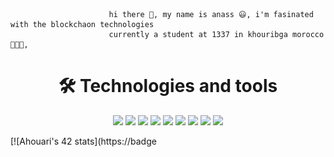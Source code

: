                           hi there 👋, my name is anass 😃, i'm fasinated with the blockchaon technologies
                          currently a student at 1337 in khouribga morocco 👨🏻‍💻,
                       
</p>

<h1 align="center">🛠 Technologies and tools</h1>
<p align="center">
   <a>
    <img src="https://img.shields.io/badge/Python-43aa8b?style=for-the-badge&logo=python&logoColor=white"/>
  </a>
  <a>
    <img src="https://img.shields.io/badge/Tailwind_CSS-43aa8b?style=for-the-badge&logo=tailwind-css&logoColor=white"/>
  </a>
  <a>
    <img src="https://img.shields.io/badge/React-43aa8b?style=for-the-badge&logo=react&logoColor=white"/>
  </a>
  <a>
    <img src="https://img.shields.io/badge/Django-43aa8b?style=for-the-badge&logo=django&logoColor=white"/>
  </a>
  <a>
    <img src="https://img.shields.io/badge/JavaScript-43aa8b?style=for-the-badge&logo=javascript&logoColor=white"/>
  </a>
  <a>
    <img src="https://img.shields.io/badge/HTML5-43aa8b?style=for-the-badge&logo=html5&logoColor=white"/>
  </a>
  <a>
    <img src="https://img.shields.io/badge/CSS3-43aa8b?style=for-the-badge&logo=css3&logoColor=white"/>
  </a>
  <a>
    <img src="https://img.shields.io/badge/Sass-43aa8b?style=for-the-badge&logo=sass&logoColor=white"/>
  </a>
  <a>
    <img src="https://img.shields.io/badge/MySQL-43aa8b?style=for-the-badge&logo=mysql&logoColor=white"/>
  </a> 


</p>
           [![Ahouari's 42 stats](https://badge
<a href="https://github.com/JaeSeoKim/
<!-- #
[![42 Profile Card](https://1337-readme.vercel.app/api/profile?cursus=42cursus&dark=true&login=ahouari)](https://github.com/mohouyizme/1337-readme)
 -->
[![Anurag's GitHub stats](https://github-readme-stats.vercel.app/api?username=shinraxtensei&show_icons=true&theme=radical)](https://github.com/anuraghazra/github-readme-stats)
[![Top Langs](https://github-readme-stats.vercel.app/api/top-langs/?username=shinraxtensei&show_icons=true&theme=radical)](https://github.com/anuraghazra/github-readme-stats)

![snake gif](https://github.com/shinraxtensei/shinraxtensei/blob/output/github-contribution-grid-snake.gif)
